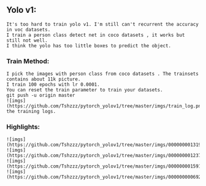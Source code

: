 ## Yolo v1: 
	It's too hard to train yolo v1. I'm still can't recurrent the accuracy in voc datasets. 
	I train a person class detect net in coco datasets , it works but still not well. 
	I think the yolo has too little boxes to predict the object.

### Train Method:
	I pick the images with person class from coco datasets . The trainsets contains about 11k picture.
	I train 100 epochs with lr 0.0001.
	You can reset the train parameter to train your datasets.
	git push -u origin master
	![imgs](https://github.com/Tshzzz/pytorch_yolov1/tree/master/imgs/train_log.png)
	the training logs.

### Highlights:
	![imgs](https://github.com/Tshzzz/pytorch_yolov1/tree/master/imgs/000000001319.jpg)
	![imgs](https://github.com/Tshzzz/pytorch_yolov1/tree/master/imgs/000000001237.jpg)
	![imgs](https://github.com/Tshzzz/pytorch_yolov1/tree/master/imgs/000000001591.jpg)
	![imgs](https://github.com/Tshzzz/pytorch_yolov1/tree/master/imgs/000000000692.jpg)

